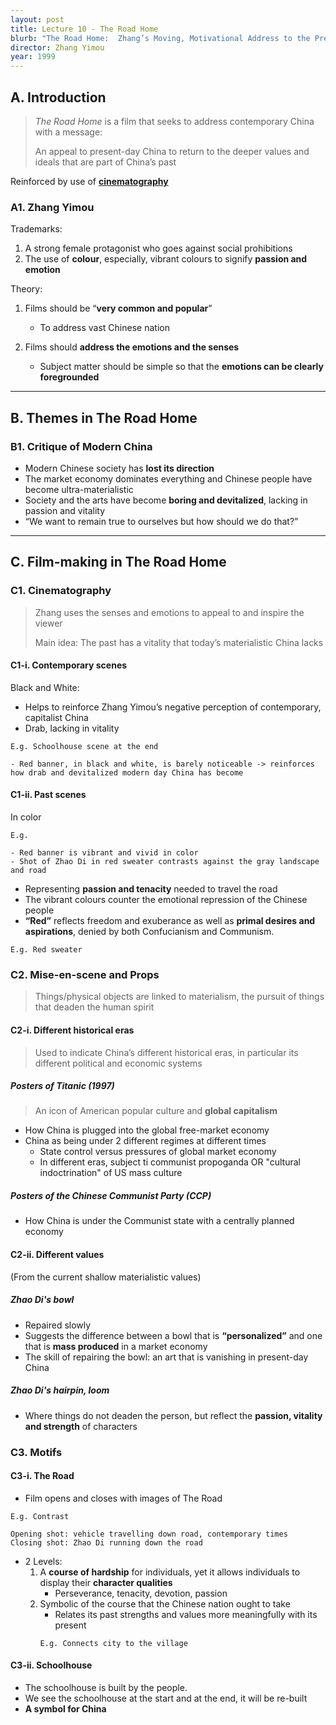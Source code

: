 ```yaml
---
layout: post
title: Lecture 10 - The Road Home
blurb: "The Road Home:  Zhang’s Moving, Motivational Address to the Present-Day Chinese Nation"
director: Zhang Yimou
year: 1999
---
```


## A. Introduction

> *The Road Home* is a film that seeks to address contemporary China with a message:
>
> An appeal to present-day China to return to the deeper values and ideals that are part of China’s past

Reinforced by use of [**cinematography**](#c1-cinematography)

### A1. Zhang Yimou

Trademarks:
1. A strong female protagonist who goes against social prohibitions
2. The use of **colour**, especially, vibrant colours to signify **passion and emotion**

Theory:
1. Films should be “**very common and popular**”
    - To address vast Chinese nation

2. Films should **address the emotions and the senses**
    - Subject matter should be simple so that the **emotions can be clearly foregrounded**

---

## B. Themes in The Road Home

### B1. Critique of Modern China

- Modern Chinese society has **lost its direction**
- The market economy dominates everything and Chinese people have become ultra-materialistic
- Society and the arts have become **boring and devitalized**, lacking in passion and vitality
- “We want to remain true to ourselves but how should we do that?”

---

## C. Film-making in The Road Home

### C1. Cinematography

> Zhang uses the senses and emotions to appeal to and inspire the viewer
> 
> Main idea: The past has a vitality that today’s materialistic China lacks


#### C1-i. Contemporary scenes

Black and White:
  - Helps to reinforce Zhang Yimou’s negative perception of contemporary, capitalist China
  - Drab, lacking in vitality

```
E.g. Schoolhouse scene at the end

- Red banner, in black and white, is barely noticeable -> reinforces how drab and devitalized modern day China has become

```

#### C1-ii. Past scenes

In color

```
E.g.

- Red banner is vibrant and vivid in color
- Shot of Zhao Di in red sweater contrasts against the gray landscape and road
```

- Representing **passion and tenacity** needed to travel the road
- The vibrant colours counter the emotional repression of the Chinese people
- **“Red”** reflects freedom and exuberance as well as **primal desires and aspirations**, denied by both Confucianism and Communism.
```
E.g. Red sweater
```

### C2. Mise-en-scene and Props

> Things/physical objects are linked to materialism, the pursuit of things that deaden the human spirit

#### C2-i. Different historical eras

> Used to indicate China’s different historical eras, in particular its different political and economic systems

##### Posters of *Titanic* (1997)

> An icon of American popular culture and **global capitalism**

- How China is plugged into the global free-market economy
- China as being under 2 different regimes at different times
  - State control versus pressures of global market economy
  - In different eras, subject ti communist propoganda OR "cultural indoctrination" of US mass culture


##### Posters of the Chinese Communist Party (CCP)

- How China is under the Communist state with a centrally planned economy

#### C2-ii. Different values

(From the current shallow materialistic values)

##### Zhao Di's bowl

- Repaired slowly
- Suggests the difference between a bowl that is **“personalized”** and one that is **mass produced** in a market economy
- The skill of repairing the bowl: an art that is vanishing in present-day China

##### Zhao Di's hairpin, loom

- Where things do not deaden the person, but reflect the **passion, vitality and strength** of characters

### C3. Motifs

#### C3-i. The Road

- Film opens and closes with images of The Road

```
E.g. Contrast

Opening shot: vehicle travelling down road, contemporary times
Closing shot: Zhao Di running down the road
```

- 2 Levels:
    1. A **course of hardship** for individuals, yet it allows individuals to display their **character qualities**
        - Perseverance, tenacity, devotion, passion
    2. Symbolic of the course that the Chinese nation ought to take
        - Relates its past strengths and values more meaningfully with its present
        ```
        E.g. Connects city to the village
        ```

#### C3-ii. Schoolhouse

- The schoolhouse is built by the people.
- We see the schoolhouse at the start and at the end, it will be re-built
- **A symbol for China**

